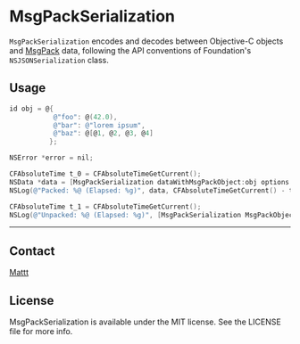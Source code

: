 # MsgPackSerialization

`MsgPackSerialization` encodes and decodes between Objective-C objects and
[MsgPack](http://msgpack.org) data,
following the API conventions of Foundation's `NSJSONSerialization` class.

## Usage

```objective-c
id obj = @{
           @"foo": @(42.0),
           @"bar": @"lorem ipsum",
           @"baz": @[@1, @2, @3, @4]
          };

NSError *error = nil;

CFAbsoluteTime t_0 = CFAbsoluteTimeGetCurrent();
NSData *data = [MsgPackSerialization dataWithMsgPackObject:obj options:0 error:&error];
NSLog(@"Packed: %@ (Elapsed: %g)", data, CFAbsoluteTimeGetCurrent() - t_0);

CFAbsoluteTime t_1 = CFAbsoluteTimeGetCurrent();
NSLog(@"Unpacked: %@ (Elapsed: %g)", [MsgPackSerialization MsgPackObjectWithData:data options:0 error:&error], CFAbsoluteTimeGetCurrent() - t_1);
```

---

## Contact

[Mattt](https://twitter.com/mattt)

## License

MsgPackSerialization is available under the MIT license.
See the LICENSE file for more info.
